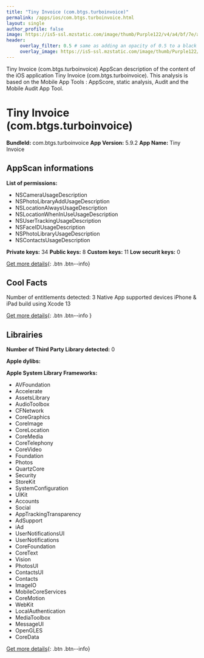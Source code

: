 ```yaml
---
title: "Tiny Invoice (com.btgs.turboinvoice)"
permalink: /apps/ios/com.btgs.turboinvoice.html
layout: single
author_profile: false
image: https://is5-ssl.mzstatic.com/image/thumb/Purple122/v4/a4/bf/7e/a4bf7ec5-edb2-8ebc-f7d3-6c4261d2fc7b/AppIcon-0-0-1x_U007emarketing-0-0-0-7-0-0-sRGB-0-0-0-GLES2_U002c0-512MB-85-220-0-0.png/512x512bb.jpg
header: 
     overlay_filter: 0.5 # same as adding an opacity of 0.5 to a black background
     overlay_image: https://is5-ssl.mzstatic.com/image/thumb/Purple122/v4/a4/bf/7e/a4bf7ec5-edb2-8ebc-f7d3-6c4261d2fc7b/AppIcon-0-0-1x_U007emarketing-0-0-0-7-0-0-sRGB-0-0-0-GLES2_U002c0-512MB-85-220-0-0.png/512x512bb.jpg
---
```

Tiny Invoice (com.btgs.turboinvoice) AppScan description of the content of the iOS application Tiny Invoice (com.btgs.turboinvoice). This analysis is based on the Mobile App Tools : AppScore, static analysis, Audit and the Mobile Audit App Tool.

# Tiny Invoice (com.btgs.turboinvoice)

**BundleId:** com.btgs.turboinvoice
**App Version:** 5.9.2
**App Name:** Tiny Invoice


## AppScan informations 

**List of permissions:** 
- NSCameraUsageDescription
- NSPhotoLibraryAddUsageDescription
- NSLocationAlwaysUsageDescription
- NSLocationWhenInUseUsageDescription
- NSUserTrackingUsageDescription
- NSFaceIDUsageDescription
- NSPhotoLibraryUsageDescription
- NSContactsUsageDescription
  
  
**Private keys:** 34
**Public keys:** 8
**Custom keys:** 11
**Low securit keys:** 0
  
[Get more details](/pricing.html){: .btn .btn--info}

## Cool Facts

Number of entitlements detected: 3
Native App
supported devices iPhone & iPad
build using Xcode 13
  
[Get more details](/pricing.html){: .btn .btn--info }

## Librairies 
**Number of Third Party Library detected:** 0


**Apple dylibs:**


**Apple System Library Frameworks:**
- AVFoundation
- Accelerate
- AssetsLibrary
- AudioToolbox
- CFNetwork
- CoreGraphics
- CoreImage
- CoreLocation
- CoreMedia
- CoreTelephony
- CoreVideo
- Foundation
- Photos
- QuartzCore
- Security
- StoreKit
- SystemConfiguration
- UIKit
- Accounts
- Social
- AppTrackingTransparency
- AdSupport
- iAd
- UserNotificationsUI
- UserNotifications
- CoreFoundation
- CoreText
- Vision
- PhotosUI
- ContactsUI
- Contacts
- ImageIO
- MobileCoreServices
- CoreMotion
- WebKit
- LocalAuthentication
- MediaToolbox
- MessageUI
- OpenGLES
- CoreData


  
[Get more details](/pricing.html){: .btn .btn--info}

